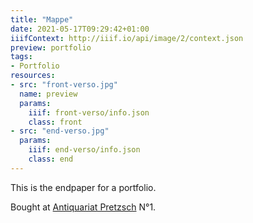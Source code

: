 ```yaml
---
title: "Mappe"
date: 2021-05-17T09:29:42+01:00
iiifContext: http://iiif.io/api/image/2/context.json
preview: portfolio
tags:
- Portfolio
resources:
- src: "front-verso.jpg"
  name: preview
  params:
    iiif: front-verso/info.json
    class: front
- src: "end-verso.jpg"
  params:
    iiif: end-verso/info.json
    class: end
---
```

This is the endpaper for a portfolio.
<!--more-->
<div class="source">
Bought at <a target="_blank" href="https://antiquariat-pretzsch.de/">Antiquariat Pretzsch</a> N°1.
</div>
